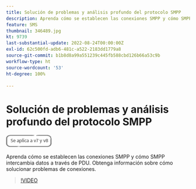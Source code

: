 ```yaml
---
title: Solución de problemas y análisis profundo del protocolo SMPP
description: Aprenda cómo se establecen las conexiones SMPP y cómo SMPP intercambia datos a través de PDU. Obtenga información sobre cómo solucionar problemas de conexiones.
feature: SMS
thumbnail: 346489.jpg
kt: 9739
last-substantial-update: 2022-08-24T00:00:00Z
exl-id: 62c500fd-adb6-481c-a522-2183dd1779a8
source-git-commit: b1b8d8a99a551239c445fb588cbd126b66a53c9b
workflow-type: ht
source-wordcount: '53'
ht-degree: 100%

---
```


# Solución de problemas y análisis profundo del protocolo SMPP

![Aplicable a las versiones 7 y 8](../assets/V7-V8-stamp.png)

Aprenda cómo se establecen las conexiones SMPP y cómo SMPP intercambia datos a través de PDU. Obtenga información sobre cómo solucionar problemas de conexiones.

>[!VIDEO](https://video.tv.adobe.com/v/346489?quality=12&learn=on)

